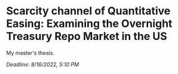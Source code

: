 # Scarcity channel of Quantitative Easing: Examining the Overnight Treasury Repo Market in the US

My master's thesis.

*Deadline: 8/16/2022, 5:10 PM*
